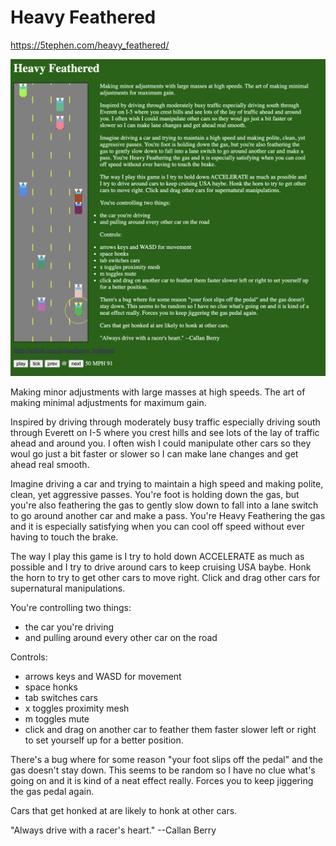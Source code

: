 # Heavy Feathered
https://5tephen.com/heavy_feathered/

![screenshot](./screenshot.png)

Making minor adjustments with large masses at high speeds.
The art of making minimal adjustments for maximum gain.

Inspired by driving through moderately busy traffic especially
driving south through Everett on I-5 where you crest hills and
see lots of the lay of traffic ahead and around you. I often wish
I could manipulate other cars so they woul go just a bit faster
or slower so I can make lane changes and get ahead real smooth.

Imagine driving a car and trying to maintain a high speed and making
polite, clean, yet aggressive passes. You're foot is holding down the
gas, but you're also feathering the gas to gently slow down to fall into
a lane switch to go around another car and make a pass. You're Heavy
Feathering the gas and it is especially satisfying when you can cool off
speed without ever having to touch the brake.

The way I play this game is I try to hold down ACCELERATE as much as
possible and I try to drive around cars to keep cruising USA baybe.
Honk the horn to try to get other cars to move right. Click and drag
other cars for supernatural manipulations.

You're controlling two things:
* the car you're driving
* and pulling around every other car on the road

Controls:
* arrows keys and WASD for movement</li>
* space honks</li>
* tab switches cars</li>
* x toggles proximity mesh</li>
* m toggles mute</li>
* click and drag on another car to feather them faster slower left or
  right to set yourself up for a better position.

There's a bug where for some reason "your foot slips off the pedal" and
the gas doesn't stay down. This seems to be random so I have no clue what's
going on and it is kind of a neat effect really. Forces you to keep jiggering
the gas pedal again.

Cars that get honked at are likely to honk at other cars.

"Always drive with a racer's heart." --Callan Berry
